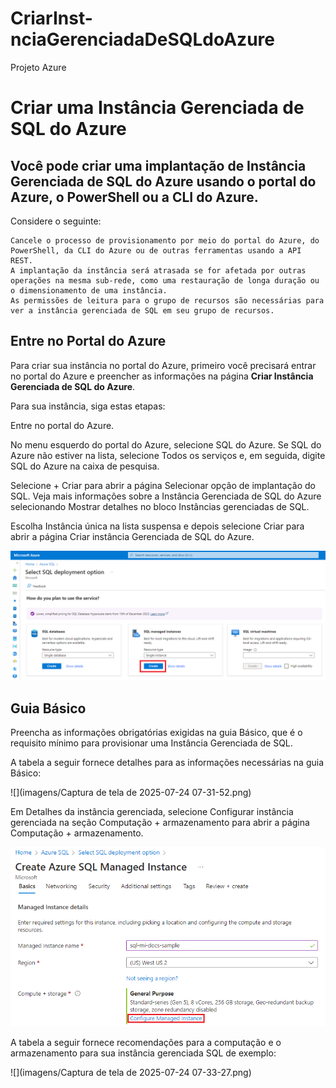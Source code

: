 # CriarInst-nciaGerenciadaDeSQLdoAzure
Projeto Azure 

# Criar uma Instância Gerenciada de SQL do Azure

## Você pode criar uma implantação de Instância Gerenciada de SQL do Azure usando o portal do Azure, o PowerShell ou a CLI do Azure.

Considere o seguinte:

    Cancele o processo de provisionamento por meio do portal do Azure, do PowerShell, da CLI do Azure ou de outras ferramentas usando a API REST.
    A implantação da instância será atrasada se for afetada por outras operações na mesma sub-rede, como uma restauração de longa duração ou o dimensionamento de uma instância.
    As permissões de leitura para o grupo de recursos são necessárias para ver a instância gerenciada de SQL em seu grupo de recursos.


## Entre no Portal do Azure

Para criar sua instância no portal do Azure, primeiro você precisará entrar no portal do Azure e preencher as informações na página **Criar Instância Gerenciada de SQL do Azure**.

Para sua instância, siga estas etapas:

Entre no portal do Azure.

No menu esquerdo do portal do Azure, selecione SQL do Azure. Se SQL do Azure não estiver na lista, selecione Todos os serviços e, em seguida, digite SQL do Azure na caixa de pesquisa.

Selecione + Criar para abrir a página Selecionar opção de implantação do SQL. Veja mais informações sobre a Instância Gerenciada de SQL do Azure selecionando Mostrar detalhes no bloco Instâncias gerenciadas de SQL.

Escolha Instância única na lista suspensa e depois selecione Criar para abrir a página Criar instância Gerenciada de SQL do Azure.

![](imagens/select-sql-deploment-page.png)

## Guia Básico

Preencha as informações obrigatórias exigidas na guia Básico, que é o requisito mínimo para provisionar uma Instância Gerenciada de SQL.

A tabela a seguir fornece detalhes para as informações necessárias na guia Básico:

![](imagens/Captura de tela de 2025-07-24 07-31-52.png)

Em Detalhes da instância gerenciada, selecione Configurar instância gerenciada na seção Computação + armazenamento para abrir a página Computação + armazenamento.

![](imagens/open-compute-storage-page.png)

A tabela a seguir fornece recomendações para a computação e o armazenamento para sua instância gerenciada SQL de exemplo:

![](imagens/Captura de tela de 2025-07-24 07-33-27.png)




